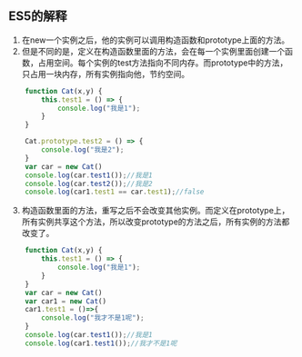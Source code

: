 ## ES5的解释

1. 在new一个实例之后，他的实例可以调用构造函数和prototype上面的方法。
2. 但是不同的是，定义在构造函数里面的方法，会在每一个实例里面创建一个函数，占用空间。每个实例的test方法指向不同内存。而prototype中的方法，只占用一块内存，所有实例指向他，节约空间。

```js
    function Cat(x,y) {
        this.test1 = () => {
            console.log("我是1");
        }
    }

    Cat.prototype.test2 = () => {
        console.log("我是2");
    }
    var car = new Cat()
    console.log(car.test1());//我是1
    console.log(car.test2());//我是2
	console.log(car1.test1 == car.test1);//false

```

3. 构造函数里面的方法，重写之后不会改变其他实例。而定义在prototype上，所有实例共享这个方法，所以改变prototype的方法之后，所有实例的方法都改变了。

```js
    function Cat(x,y) {
        this.test1 = () => {
            console.log("我是1");
        }
    }
    var car = new Cat()
    var car1 = new Cat()
    car1.test1 = ()=>{
        console.log("我才不是1呢");
    }
    console.log(car.test1());//我是1
    console.log(car1.test1());//我才不是1呢
```





